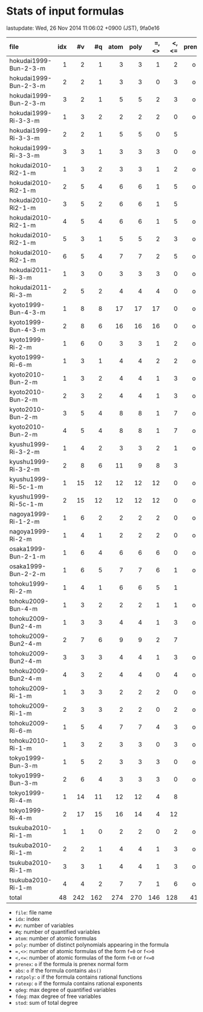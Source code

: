 
# Stats of input formulas

lastupdate: Wed, 26 Nov 2014 11:06:02 +0900 (JST), 9fa0e16

|                  file|idx|#v|#q|atom|poly|=,<>|<,<=|prenex|abs|ratpoly|ratexp|qdeg|fdeg|stod|
|:----|--:|--:|--:|--:|--:|--:|--:|:-:|:-:|:-:|:-:|--:|--:|--:|
|hokudai1999-Bun-2-3-m | 1| 2| 1|  3| 3| 1| 2|o| | | | 3| 1| 7|
|hokudai1999-Bun-2-3-m | 2| 2| 1|  3| 3| 0| 3|o| | | | 2| 1| 5|
|hokudai1999-Bun-2-3-m | 3| 2| 1|  5| 5| 2| 3|o| | | | 2| 3|10|
|hokudai1999-Ri-3-3-m  | 1| 3| 2|  2| 2| 2| 0|o|o| |o| 2| 1| 9|
|hokudai1999-Ri-3-3-m  | 2| 2| 1|  5| 5| 0| 5| | | | | 1| 1| 6|
|hokudai1999-Ri-3-3-m  | 3| 3| 1|  3| 3| 3| 0|o|o| |o| 1| 2|10|
|hokudai2010-Ri2-1-m   | 1| 3| 2|  3| 3| 1| 2|o| | | | 2| 1|15|
|hokudai2010-Ri2-1-m   | 2| 5| 4|  6| 6| 1| 5|o| | | | 2| 1|31|
|hokudai2010-Ri2-1-m   | 3| 5| 2|  6| 6| 1| 5| | | | | 2| 2|31|
|hokudai2010-Ri2-1-m   | 4| 5| 4|  6| 6| 1| 5|o| | | | 2| 1|31|
|hokudai2010-Ri2-1-m   | 5| 3| 1|  5| 5| 2| 3|o| | | | 2| 2|18|
|hokudai2010-Ri2-1-m   | 6| 5| 4|  7| 7| 2| 5|o| | | | 2| 1|32|
|hokudai2011-Ri-3-m    | 1| 3| 0|  3| 3| 3| 0|o| | | | 0| 2|19|
|hokudai2011-Ri-3-m    | 2| 5| 2|  4| 4| 4| 0|o| | | | 2| 2|43|
|kyoto1999-Bun-4-3-m   | 1| 8| 8| 17|17|17| 0|o| |o| | 4| 0|8488|
|kyoto1999-Bun-4-3-m   | 2| 8| 6| 16|16|16| 0|o| |o| | 4| 4|8484|
|kyoto1999-Ri-2-m      | 1| 6| 0|  3| 3| 1| 2|o| | |o| 0| 4|33|
|kyoto1999-Ri-6-m      | 1| 3| 1|  4| 4| 2| 2|o| |o| | 4| 1|29|
|kyoto2010-Bun-2-m     | 1| 3| 2|  4| 4| 1| 3|o| | | | 1| 1| 9|
|kyoto2010-Bun-2-m     | 2| 3| 2|  4| 4| 1| 3|o| | | | 2| 1|11|
|kyoto2010-Bun-2-m     | 3| 5| 4|  8| 8| 1| 7|o| | | | 1| 1|18|
|kyoto2010-Bun-2-m     | 4| 5| 4|  8| 8| 1| 7|o| | | | 1| 1|18|
|kyushu1999-Ri-3-2-m   | 1| 4| 2|  3| 3| 2| 1|o| | | | 3| 1| 9|
|kyushu1999-Ri-3-2-m   | 2| 8| 6| 11| 9| 8| 3| | | | | 3| 1|29|
|kyushu1999-Ri-5c-1-m  | 1|15|12| 12|12|12| 0|o| | | | 2| 1|75|
|kyushu1999-Ri-5c-1-m  | 2|15|12| 12|12|12| 0|o| | | | 2| 1|75|
|nagoya1999-Ri-1-2-m   | 1| 6| 2|  2| 2| 2| 0|o| | | | 2| 2|32|
|nagoya1999-Ri-2-m     | 1| 4| 1|  2| 2| 2| 0|o| | |o|12| 1|36|
|osaka1999-Bun-2-1-m   | 1| 6| 4|  6| 6| 6| 0|o| | | | 2| 1|24|
|osaka1999-Bun-2-2-m   | 1| 6| 5|  7| 7| 6| 1|o| | | | 4| 2|45|
|tohoku1999-Ri-2-m     | 1| 4| 1|  6| 6| 5| 1| | | | | 2| 2|47|
|tohoku2009-Bun-4-m    | 1| 3| 2|  2| 2| 1| 1|o|o| |o| 2| 2|10|
|tohoku2009-Bun2-4-m   | 1| 3| 3|  4| 4| 1| 3|o| | | | 4| 0|40|
|tohoku2009-Bun2-4-m   | 2| 7| 6|  9| 9| 2| 7| | | | | 2| 4|107|
|tohoku2009-Bun2-4-m   | 3| 3| 3|  4| 4| 1| 3|o| | | | 4| 0|40|
|tohoku2009-Bun2-4-m   | 4| 3| 2|  4| 4| 0| 4|o| | | | 2| 4|40|
|tohoku2009-Ri-1-m     | 1| 3| 3|  2| 2| 2| 0|o| | | | 3| 0|15|
|tohoku2009-Ri-1-m     | 2| 3| 3|  2| 2| 0| 2|o| | | | 3| 0|15|
|tohoku2009-Ri-6-m     | 1| 5| 4|  7| 7| 4| 3|o|o| |o| 2| 1|30|
|tohoku2010-Ri-1-m     | 1| 3| 2|  3| 3| 0| 3|o| |o| | 4| 4|99|
|tokyo1999-Bun-3-m     | 1| 5| 2|  3| 3| 3| 0|o| | | | 2| 1|12|
|tokyo1999-Bun-3-m     | 2| 6| 4|  3| 3| 3| 0|o| | | | 2| 2|24|
|tokyo1999-Ri-4-m      | 1|14|11| 12|12| 4| 8| | | |o| 2| 1|85|
|tokyo1999-Ri-4-m      | 2|17|15| 16|14| 4|12| | | | | 2| 1|103|
|tsukuba2010-Ri-1-m    | 1| 1| 0|  2| 2| 0| 2|o| | | | 0| 1| 2|
|tsukuba2010-Ri-1-m    | 2| 2| 1|  4| 4| 1| 3|o| | | | 3| 1|14|
|tsukuba2010-Ri-1-m    | 3| 3| 1|  4| 4| 1| 3|o| | | | 3| 1|10|
|tsukuba2010-Ri-1-m    | 4| 4| 2|  7| 7| 1| 6|o| | | | 3| 1|19|
|total                 |48|242|162|274|270|146|128|41|4|4|7|117|70|18394|

- `file`: file name
- `idx`: index
- `#v`: number of variables
- `#q`: number of quantified variables
- `atom`: number of atomic formulas
- `poly`: number of distinct polynomials appearing in the formula
- `=,<>`: number of atomic formulas of the form `f=0` or `f<>0`
- `<,<=`: number of atomic formulas of the form `f<0` or `f<=0`
- `prenex`: `o` if the formula is prenex normal form
- `abs`: `o` if the formula contains `abs()`
- `ratpoly`: `o` if the formula contains rational functions
- `ratexp`: `o` if the formula contains rational exponents
- `qdeg`: max degree of quantified variables
- `fdeg`: max degree of free variables
- `stod`: sum of total degree

